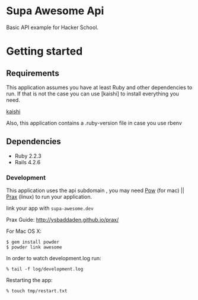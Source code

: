 # Supa Awesome Api

Basic API example for Hacker School.

# Getting started

## Requirements
This application assumes you have at least Ruby and other dependencies to run.
If that is not the case you can use [kaishi] to install everything you need.

[kaishi](https://github.com/IcaliaLabs/kaishi)

Also, this application contains a .ruby-version file in case you use rbenv

## Dependencies
- Ruby 2.2.3
- Rails 4.2.6

### Development

This application uses the api subdomain , you may need [Pow](http://pow.cx/) (for mac) || [Prax](https://github.com/ysbaddaden/prax) (linux) to run your application.

link your app with ```supa-awesome.dev```

Prax Guide:
http://ysbaddaden.github.io/prax/

For Mac OS X:

```
$ gem install powder
$ powder link awesome
```

In order to watch development.log run:

```% tail -f log/development.log```

Restarting the app:

```% touch tmp/restart.txt```
